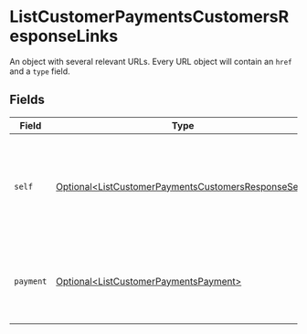 # ListCustomerPaymentsCustomersResponseLinks

An object with several relevant URLs. Every URL object will contain an `href` and a `type` field.


## Fields

| Field                                                                                                                        | Type                                                                                                                         | Required                                                                                                                     | Description                                                                                                                  |
| ---------------------------------------------------------------------------------------------------------------------------- | ---------------------------------------------------------------------------------------------------------------------------- | ---------------------------------------------------------------------------------------------------------------------------- | ---------------------------------------------------------------------------------------------------------------------------- |
| `self`                                                                                                                       | [Optional\<ListCustomerPaymentsCustomersResponseSelf>](../../models/operations/ListCustomerPaymentsCustomersResponseSelf.md) | :heavy_minus_sign:                                                                                                           | In v2 endpoints, URLs are commonly represented as objects with an `href` and `type` field.                                   |
| `payment`                                                                                                                    | [Optional\<ListCustomerPaymentsPayment>](../../models/operations/ListCustomerPaymentsPayment.md)                             | :heavy_minus_sign:                                                                                                           | The API resource URL of the [payment](get-payment) that belong to this route.                                                |